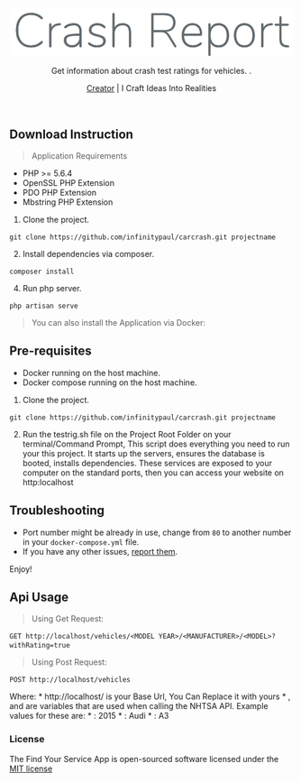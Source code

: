 <p align="center"><img src="https://raw.githubusercontent.com/infinitypaul/carcrash/master/public/clogo.png" /></p>
<p align="center">Get information about crash test ratings for vehicles. .</p>
<p align="center"><a href="#">Creator</a> | I Craft Ideas Into Realities</p>

<p>&nbsp;</p>

## Download Instruction

> Application Requirements
* PHP >= 5.6.4
* OpenSSL PHP Extension
* PDO PHP Extension
* Mbstring PHP Extension

1. Clone the project.

```
git clone https://github.com/infinitypaul/carcrash.git projectname
```

2. Install dependencies via composer.

```
composer install 
```

4. Run php server.

```
php artisan serve
```

> You can also install the Application via Docker:

## Pre-requisites

- Docker running on the host machine.
- Docker compose running on the host machine.

1. Clone the project.

```
git clone https://github.com/infinitypaul/carcrash.git projectname
```

2. Run the testrig.sh file on the Project Root Folder on your terminal/Command Prompt, This script does everything you need to run your this project. It starts up the servers, ensures the database is booted, installs dependencies. These services are exposed to your computer on the standard ports, then you can access your website on http:localhost

## Troubleshooting

- Port number might be already in use, change from `80` to another number in your `docker-compose.yml` file.
- If you have any other issues, [report them](https://github.com/infinitypaul/carcrash/issues).

Enjoy!


## Api Usage

> Using Get Request:

```
GET http://localhost/vehicles/<MODEL YEAR>/<MANUFACTURER>/<MODEL>?withRating=true
```

> Using Post Request:

```
POST http://localhost/vehicles
```

Where:
    * http://localhost/ is your Base Url, You Can Replace it with yours
    * <MODEL YEAR>, <MANUFACTURER> and <MODEL> are variables that are used when calling the NHTSA API. Example values for these are:
    * <MODEL YEAR>: 2015
    * <MANUFACTURER>: Audi
    * <MODEL>: A3

### License

The  Find Your Service App is open-sourced software licensed under the [MIT license](http://opensource.org/licenses/MIT)



